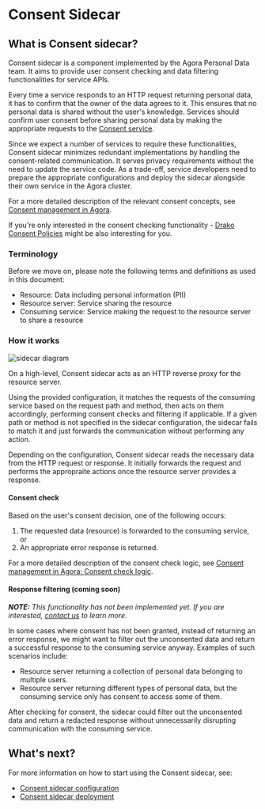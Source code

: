 # Consent Sidecar

## What is Consent sidecar?

Consent sidecar is a component implemented by the Agora Personal Data team. It aims to provide user consent checking and data filtering functionalities for service APIs.

Every time a service responds to an HTTP request returning personal data, it has to confirm that the owner of the data agrees to it. This ensures that no personal data is shared without the user's knowledge. Services should confirm user consent before sharing personal data by making the appropriate requests to the [Consent service](https://developer.woven-city.toyota/catalog/default/api/consent-api-v3alpha/definition).

Since we expect a number of services to require these functionalities, Consent sidecar minimizes redundant implementations by handling the consent-related communication. It serves privacy requirements without the need to update the service code. As a trade-off, service developers need to prepare the appropriate configurations and deploy the sidecar alongside their own service in the Agora cluster.

For a more detailed description of the relevant consent concepts, see [Consent management in Agora](../consent/README.md).

If you're only interested in the consent checking functionality - [Drako Consent Policies](../drako-consent-policy/drako-consent-policy.md) might be also interesting for you.

### Terminology

Before we move on, please note the following terms and definitions as used in this document:

* Resource: Data including personal information (PII)
* Resource server: Service sharing the resource
* Consuming service: Service making the request to the resource server to share a resource

### How it works

![sidecar diagram](./consent-sidecar-simplified.png)

On a high-level, Consent sidecar acts as an HTTP reverse proxy for the resource server.  

Using the provided configuration, it matches the requests of the consuming service based on the request path and method, then acts on them accordingly, performing consent checks and filtering if applicable. If a given path or method is not specified in the sidecar configuration, the sidecar fails to match it and just forwards the communication without performing any action. 

Depending on the configuration, Consent sidecar reads the necessary data from the HTTP request or response. It initially forwards the request and performs the appropraite actions once the resource server provides a response.

#### Consent check

Based on the user's consent decision, one of the following occurs:

1. The requested data (resource) is forwarded to the consuming service, or
2. An appropriate error response is returned.

For a more detailed description of the consent check logic, see [Consent management in Agora: Consent check logic](../consent/README.md#consent-check-logic-consent-check-logic).

#### Response filtering (coming soon)

_**NOTE:** This functionality has not been implemented yet. If you are interested, [contact us](https://toyotaglobal.enterprise.slack.com/archives/C06230AUVSS) to learn more._

In some cases where consent has not been granted, instead of returning an error response, we might want to filter out the unconsented data and return a successful response to the consuming service anyway. Examples of such scenarios include:

* Resource server returning a collection of personal data belonging to multiple users.
* Resource server returning different types of personal data, but the consuming service only has consent to access some of them.

After checking for consent, the sidecar could filter out the unconsented data and return a redacted response without unnecessarily disrupting communication with the consuming service.

## What's next?

For more information on how to start using the Consent sidecar, see:

- [Consent sidecar configuration](./how-to-write-sidecar-configuration.md)
- [Consent sidecar deployment](./how-to-deploy-sidecar.md)

